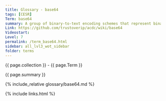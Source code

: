 ```yaml
---
title: Glossary - base64
tags: [CESR]
Term: base64
summary: A group of binary-to-text encoding schemes that represent binary data
Link: https://github.com/trustoverip/acdc/wiki/base64
Videostart: 
Level: 7
permalink: /term_base64.html
sidebar: all_lvl3_wot_sidebar
folder: terms
---
```


{{ page.collection }} - {{ page.Term }}

   {{ page.summary }}

{% include_relative glossary/base64.md %}

 {% include links.html %} 
